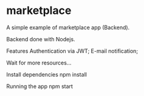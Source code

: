 # marketplace
A simple example of marketplace app (Backend).

Backend done with Nodejs.

Features
Authentication via JWT;
E-mail notification;

Wait for more resources...

Install dependencies
  npm install

Running the app
  npm start
  
  
